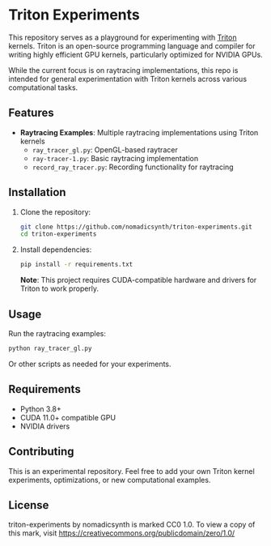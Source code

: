 # Triton Experiments

This repository serves as a playground for experimenting with [Triton](https://github.com/openai/triton) kernels. Triton is an open-source programming language and compiler for writing highly efficient GPU kernels, particularly optimized for NVIDIA GPUs.

While the current focus is on raytracing implementations, this repo is intended for general experimentation with Triton kernels across various computational tasks.

## Features

- **Raytracing Examples**: Multiple raytracing implementations using Triton kernels
  - `ray_tracer_gl.py`: OpenGL-based raytracer
  - `ray-tracer-1.py`: Basic raytracing implementation
  - `record_ray_tracer.py`: Recording functionality for raytracing

## Installation

1. Clone the repository:

   ```bash
   git clone https://github.com/nomadicsynth/triton-experiments.git
   cd triton-experiments
   ```

2. Install dependencies:

   ```bash
   pip install -r requirements.txt
   ```

   **Note**: This project requires CUDA-compatible hardware and drivers for Triton to work properly.

## Usage

Run the raytracing examples:

```bash
python ray_tracer_gl.py
```

Or other scripts as needed for your experiments.

## Requirements

- Python 3.8+
- CUDA 11.0+ compatible GPU
- NVIDIA drivers

## Contributing

This is an experimental repository. Feel free to add your own Triton kernel experiments, optimizations, or new computational examples.

## License

triton-experiments by nomadicsynth is marked CC0 1.0. To view a copy of this mark, visit <https://creativecommons.org/publicdomain/zero/1.0/>
